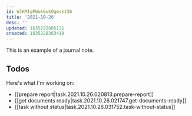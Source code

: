 ```yaml
---
id: WlKMIgPWukGwkOgmskJ36
title: '2021-10-26'
desc: ''
updated: 1635232805131
created: 1635228363419
---
```



This is an example of a journal note.

## Todos

Here's what I'm working on:

- [[prepare report|task.2021.10.26.020813.prepare-report]]
- [[get documents ready|task.2021.10.26.021747.get-documents-ready]]
- [[task without status|task.2021.10.26.031752.task-without-status]]
